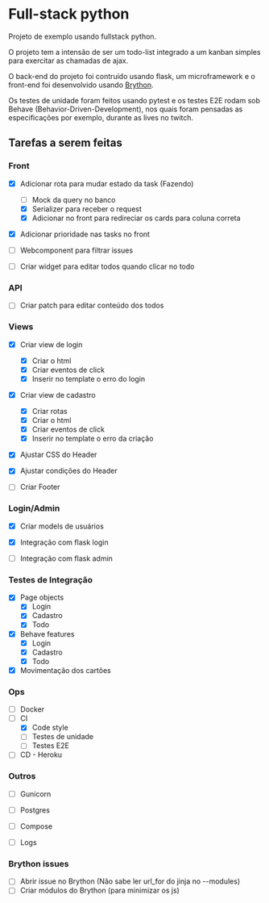 # Full-stack python

Projeto de exemplo usando fullstack python.

O projeto tem a intensão de ser um todo-list integrado a um kanban simples para exercitar as chamadas de ajax.


O back-end do projeto foi contruído usando flask, um microframework e o front-end foi desenvolvido usando [Brython](http://brython.info).

Os testes de unidade foram feitos usando pytest e os testes E2E rodam sob Behave (Behavior-Driven-Development), nos quais foram pensadas as especificações por exemplo, durante as lives no twitch.


## Tarefas a serem feitas

### Front
- [x] Adicionar rota para mudar estado da task (Fazendo)
  - [ ] Mock da query no banco
  - [x] Serializer para receber o request
  - [x] Adicionar no front para redireciar os cards para coluna correta
- [x] Adicionar prioridade nas tasks no front
- [ ] Webcomponent para filtrar issues
- [ ] Criar widget para editar todos quando clicar no todo


### API
- [ ] Criar patch para editar conteúdo dos todos

### Views
- [x] Criar view de login
  - [x] Criar o html
  - [x] Criar eventos de click
  - [x] Inserir no template o erro do login
- [x] Criar view de cadastro
  - [x] Criar rotas
  - [x] Criar o html
  - [x] Criar eventos de click
  - [x] Inserir no template o erro da criação
- [x] Ajustar CSS do Header
- [x] Ajustar condições do Header
- [ ] Criar Footer


### Login/Admin
- [x] Criar models de usuários
- [x] Integração com flask login
- [ ] Integração com flask admin


### Testes de Integração
- [x] Page objects
  - [x] Login
  - [x] Cadastro
  - [x] Todo
- [x] Behave features
  - [x] Login
  - [x] Cadastro
  - [x] Todo
- [x] Movimentação dos cartões

### Ops
- [ ] Docker
- [ ] CI
  - [x] Code style
  - [ ] Testes de unidade
  - [ ] Testes E2E
- [ ] CD - Heroku

### Outros
- [ ] Gunicorn
- [ ] Postgres
- [ ] Compose
- [ ] Logs


### Brython issues
- [ ] Abrir issue no Brython (Não sabe ler url_for do jinja no --modules)
- [ ] Criar módulos do Brython (para minimizar os js)
